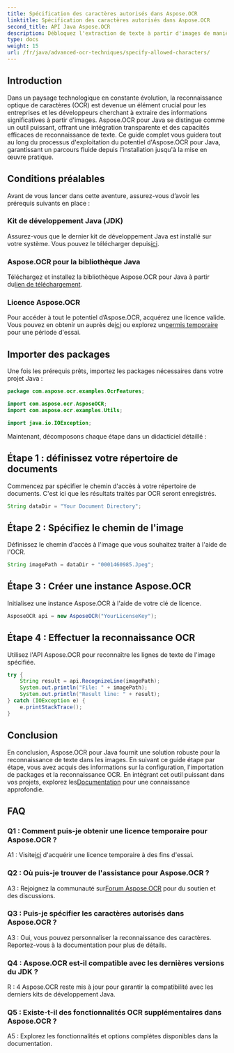 ```yaml
---
title: Spécification des caractères autorisés dans Aspose.OCR
linktitle: Spécification des caractères autorisés dans Aspose.OCR
second_title: API Java Aspose.OCR
description: Débloquez l'extraction de texte à partir d'images de manière transparente avec Aspose.OCR pour Java. Suivez notre guide étape par étape pour une intégration efficace.
type: docs
weight: 15
url: /fr/java/advanced-ocr-techniques/specify-allowed-characters/
---
```

## Introduction

Dans un paysage technologique en constante évolution, la reconnaissance optique de caractères (OCR) est devenue un élément crucial pour les entreprises et les développeurs cherchant à extraire des informations significatives à partir d'images. Aspose.OCR pour Java se distingue comme un outil puissant, offrant une intégration transparente et des capacités efficaces de reconnaissance de texte. Ce guide complet vous guidera tout au long du processus d'exploitation du potentiel d'Aspose.OCR pour Java, garantissant un parcours fluide depuis l'installation jusqu'à la mise en œuvre pratique.

## Conditions préalables

Avant de vous lancer dans cette aventure, assurez-vous d’avoir les prérequis suivants en place :

### Kit de développement Java (JDK)

 Assurez-vous que le dernier kit de développement Java est installé sur votre système. Vous pouvez le télécharger depuis[ici](https://www.oracle.com/java/technologies/javase-downloads.html).

### Aspose.OCR pour la bibliothèque Java

 Téléchargez et installez la bibliothèque Aspose.OCR pour Java à partir du[lien de téléchargement](https://releases.aspose.com/ocr/java/).

### Licence Aspose.OCR

 Pour accéder à tout le potentiel d’Aspose.OCR, acquérez une licence valide. Vous pouvez en obtenir un auprès de[ici](https://purchase.aspose.com/buy) ou explorez un[permis temporaire](https://purchase.aspose.com/temporary-license/) pour une période d'essai.

## Importer des packages

Une fois les prérequis prêts, importez les packages nécessaires dans votre projet Java :

```java
package com.aspose.ocr.examples.OcrFeatures;

import com.aspose.ocr.AsposeOCR;
import com.aspose.ocr.examples.Utils;

import java.io.IOException;
```

Maintenant, décomposons chaque étape dans un didacticiel détaillé :

## Étape 1 : définissez votre répertoire de documents

Commencez par spécifier le chemin d'accès à votre répertoire de documents. C'est ici que les résultats traités par OCR seront enregistrés.

```java
String dataDir = "Your Document Directory";
```

## Étape 2 : Spécifiez le chemin de l'image

Définissez le chemin d'accès à l'image que vous souhaitez traiter à l'aide de l'OCR.

```java
String imagePath = dataDir + "0001460985.Jpeg";
```

## Étape 3 : Créer une instance Aspose.OCR

Initialisez une instance Aspose.OCR à l'aide de votre clé de licence.

```java
AsposeOCR api = new AsposeOCR("YourLicenseKey");
```

## Étape 4 : Effectuer la reconnaissance OCR

Utilisez l'API Aspose.OCR pour reconnaître les lignes de texte de l'image spécifiée.

```java
try {
    String result = api.RecognizeLine(imagePath);
    System.out.println("File: " + imagePath);
    System.out.println("Result line: " + result);
} catch (IOException e) {
    e.printStackTrace();
}
```

## Conclusion

 En conclusion, Aspose.OCR pour Java fournit une solution robuste pour la reconnaissance de texte dans les images. En suivant ce guide étape par étape, vous avez acquis des informations sur la configuration, l'importation de packages et la reconnaissance OCR. En intégrant cet outil puissant dans vos projets, explorez les[Documentation](https://reference.aspose.com/ocr/java/) pour une connaissance approfondie.

## FAQ

### Q1 : Comment puis-je obtenir une licence temporaire pour Aspose.OCR ?

 A1 : Visite[ici](https://purchase.aspose.com/temporary-license/) d'acquérir une licence temporaire à des fins d'essai.

### Q2 : Où puis-je trouver de l'assistance pour Aspose.OCR ?

 A3 : Rejoignez la communauté sur[Forum Aspose.OCR](https://forum.aspose.com/c/ocr/16) pour du soutien et des discussions.

### Q3 : Puis-je spécifier les caractères autorisés dans Aspose.OCR ?

A3 : Oui, vous pouvez personnaliser la reconnaissance des caractères. Reportez-vous à la documentation pour plus de détails.

### Q4 : Aspose.OCR est-il compatible avec les dernières versions du JDK ?

R : 4 Aspose.OCR reste mis à jour pour garantir la compatibilité avec les derniers kits de développement Java.

### Q5 : Existe-t-il des fonctionnalités OCR supplémentaires dans Aspose.OCR ?

A5 : Explorez les fonctionnalités et options complètes disponibles dans la documentation.